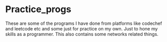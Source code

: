 # Practice_progs
These are some of the programs I have done from platforms like codechef and leetcode etc and some just for practice on my own. Just to hone my skills as a programmer.
This also contains some networks related things. 
